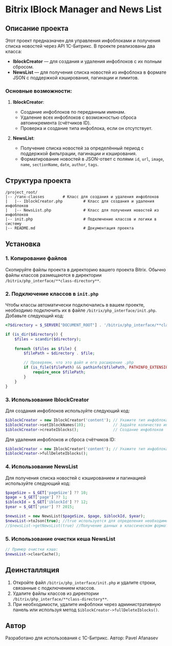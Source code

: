 
# Bitrix IBlock Manager and News List

## Описание проекта

Этот проект предназначен для управления инфоблоками и получения списка новостей через API 1С-Битрикс. В проекте реализованы два класса:

- **IblockCreator** — для создания и удаления инфоблоков с их полным сбросом.
- **NewsList** — для получения списка новостей из инфоблока в формате JSON с поддержкой кэширования, пагинации и лимитов.

### Основные возможности:

1. **IblockCreator**:
   - Создание инфоблоков по переданным именам.
   - Удаление всех инфоблоков с возможностью сброса автоинкремента (счётчиков ID).
   - Проверка и создание типа инфоблока, если он отсутствует.

2. **NewsList**:
   - Получение списка новостей за определённый период с поддержкой фильтрации, пагинации и кэширования.
   - Форматирование новостей в JSON-ответ с полями `id`, `url`, `image`, `name`, `sectionName`, `date`, `author`, `tags`.

## Структура проекта

```
/project_root/
|-- /ranx-classes        # Класс для создания и удаления инфоблоков
|   |-- IblockCreator.php         # Класс для создания и удаления инфоблоков
|   |-- NewsList.php              # Класс для получения новостей из инфоблоков
|-- init.php                      # Подключение классов и логики в систему
|-- README.md                     # Документация проекта
```

## Установка

### 1. Копирование файлов

Скопируйте файлы проекта в директорию вашего проекта Bitrix. Обычно файлы классов размещаются в директории `/bitrix/php_interface/**class-directory**`.

### 2. Подключение классов в `init.php`

Чтобы классы автоматически подключались в вашем проекте, необходимо подключить их в файле `/bitrix/php_interface/init.php`. Добавьте следующий код:

```php
<?$directory = $_SERVER["DOCUMENT_ROOT"] . '/bitrix/php_interface/**class-directory**';

if (is_dir($directory)) {
    $files = scandir($directory);
    
    foreach ($files as $file) {
        $filePath = $directory . $file;

        // Проверяем, что это файл и его расширение .php
        if (is_file($filePath) && pathinfo($filePath, PATHINFO_EXTENSION) === 'php') {
            require_once $filePath;
        }
    }
}
```

### 3. Использование IblockCreator

Для создания инфоблоков используйте следующий код:

```php
$iblockCreator = new IblockCreator('content'); // Укажите тип инфоблока
$iblockCreator->setIblockNames(10);            // Задайте количество инфоблоков
$iblockCreator->createIblocks();               // Создание инфоблоков
```

Для удаления инфоблоков и сброса счётчиков ID:

```php
$iblockCreator = new IblockCreator('content'); // Укажите тип инфоблока
$iblockCreator->fullDeleteIblocks();
```

### 4. Использование NewsList

Для получения списка новостей с кэшированием и пагинацией используйте следующий код:

```php
$pageSize = $_GET['pageSize'] ?? 10;
$page = $_GET['page'] ?? 1;
$iblockId = $_GET['iblockId'] ?? 12;
$year = $_GET['year'] ?? 2015;

$newsList = new NewsList($pageSize, $page, $iblockId, $year);
$newsList->toJson(true); //true используется для определения необходимости вывода вместо return в методе
//$newsList->getNewsList(true) //Получение данных в классическом формате массива PHP
```

### 5. Использование очистки кеша NewsList

```php
// Пример очистки кэша:
$newsList->clearCache();
```

## Деинсталляция

1. Откройте файл `/bitrix/php_interface/init.php` и удалите строки, связанные с подключением классов.
2. Удалите файлы классов из директории `/bitrix/php_interface/**class-directory**`.
3. При необходимости, удалите инфоблоки через административную панель или используя метод `$iblockCreator->fullDeleteIblocks()`.

## Автор

Разработано для использования с 1С-Битрикс. Автор: Pavel Afanasev
